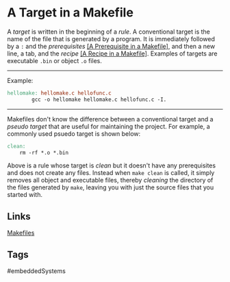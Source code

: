 # A Target in a Makefile

A *target* is written in the beginning of a *rule*. A conventional target is the name of the file that is generated by a program. It is immediately followed by a `:` and the *prerequisites* [\[A Prerequisite in a Makefile\]](../202110182309), and then a new line, a tab, and the *recipe* [\[A Recipe in a Makefile\]](../202110182310). Examples of targets are executable `.bin` or object `.o` files.


---
Example:  
```mk
hellomake: hellomake.c hellofunc.c
		gcc -o hellomake hellomake.c hellofunc.c -I.
```

---

Makefiles don't know the difference between a conventional target and a *pseudo target* that are useful for maintaining the project. For example, a commonly used psuedo target is shown below:
```mk
clean:
	rm -rf *.o *.bin
```

Above is a rule whose target is *clean* but it doesn't have any prerequisites and does not create any files. Instead when `make clean` is called, it simply removes all object and executable files, thereby *cleaning* the directory of the files generated by `make`, leaving you with just the source files that you started with.  


## Links
[Makefiles](../202110182235)  
 
## Tags
#embeddedSystems
